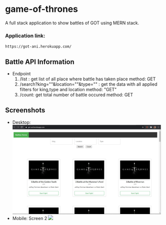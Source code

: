 # game-of-thrones
A full stack application to show battles of GOT using MERN stack.


### Application link:
    https://got-ani.herokuapp.com/

## Battle API Information
- Endpoint
    1. /list : get list of all place where battle has taken place
       method: GET
    2. /search?king=""&location=""&type="" : get the data with all applied filters for king,type and location
       method: "GET"
    3. /count: get total number of battle occured
       method: GET
## Screenshots
 - Desktop:
      <img src="https://github.com/anirudhwalia/game-of-thrones/blob/main/desktop_ss.JPG">
 - Mobile:
      Screen 2
      <img src="https://github.com/anirudhwalia/game-of-thrones/blob/main/mobile_ss.JPG">
   
